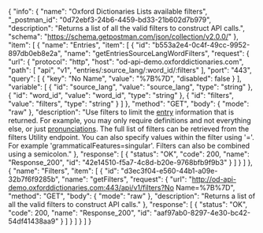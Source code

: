 {
  "info": {
    "name": "Oxford Dictionaries Lists available filters",
    "_postman_id": "0d72ebf3-24b6-4459-bd33-21b602d7b979",
    "description": "Returns a list of all the valid filters to construct API calls.",
    "schema": "https://schema.getpostman.com/json/collection/v2.0.0/"
  },
  "item": [
    {
      "name": "Entries",
      "item": [
        {
          "id": "b553a2e4-0c4f-49cc-9952-897db0eb8e2a",
          "name": "getEntriesSourceLangWordFilters",
          "request": {
            "url": {
              "protocol": "http",
              "host": "od-api-demo.oxforddictionaries.com",
              "path": [
                "api",
                "v1",
                "entries/:source_lang/:word_id/:filters"
              ],
              "port": "443",
              "query": [
                {
                  "key": "No Name",
                  "value": "%7B%7D",
                  "disabled": false
                }
              ],
              "variable": [
                {
                  "id": "source_lang",
                  "value": "source_lang",
                  "type": "string"
                },
                {
                  "id": "word_id",
                  "value": "word_id",
                  "type": "string"
                },
                {
                  "id": "filters",
                  "value": "filters",
                  "type": "string"
                }
              ]
            },
            "method": "GET",
            "body": {
              "mode": "raw"
            },
            "description": "Use filters to limit the [entry](documentation/glossary?term=entry) information that is returned. For example, you may only require definitions and not everything else, or just [pronunciations](documentation/glossary?term=pronunciation). The full list of filters can be retrieved from the filters Utility endpoint. You can also specify values within the filter using '='. For example 'grammaticalFeatures=singular'. Filters can also be combined using a semicolon."
          },
          "response": [
            {
              "status": "OK",
              "code": 200,
              "name": "Response_200",
              "id": "42e14510-f5a7-4c8d-b20e-9768bfb9f9b3"
            }
          ]
        }
      ]
    },
    {
      "name": "Filters",
      "item": [
        {
          "id": "d3ec3f04-e560-44b1-a09e-32b7f6f9285b",
          "name": "getFilters",
          "request": {
            "url": "http://od-api-demo.oxforddictionaries.com:443/api/v1/filters?No Name=%7B%7D",
            "method": "GET",
            "body": {
              "mode": "raw"
            },
            "description": "Returns a list of all the valid filters to construct API calls."
          },
          "response": [
            {
              "status": "OK",
              "code": 200,
              "name": "Response_200",
              "id": "aaf97ab0-8297-4e30-bc42-54df41438aa9"
            }
          ]
        }
      ]
    }
  ]
}